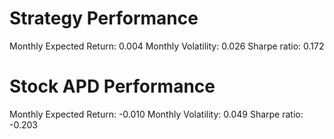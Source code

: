 # Strategy Performance
Monthly Expected Return: 0.004
Monthly Volatility: 0.026
Sharpe ratio: 0.172
# Stock APD Performance
Monthly Expected Return: -0.010
Monthly Volatility: 0.049
Sharpe ratio: -0.203
